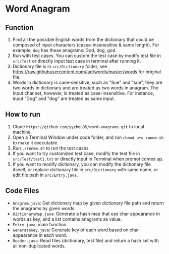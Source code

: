 # Word Anagram

## Function
1. Find all the possible English words from the dictionary that could be composed of input characters (casee-insenesitive & same length). For example, `dog` has these anagrams: God, dog, god.
2. Run with test cases. You can custom the test case by modify test file in `src/Test` or directly input test case in terminal after running it.
3. Dictionary file is in `src/Dictionary` folder, see https://raw.githubusercontent.com/lad/words/master/words for original file.
4. Words in dictionary is case-sensitive, such as "Sue" and "sue", they are two words in dictionary and are treated as two words in  anagram. The input char set, however, is treated as case-insensitive. For instance, input "Dog" and "dog" are treated as same input.

## How to run
1. Clone `https://github.com/yyzhou95/word-anagrams.git` to local machine.
2. Open a Terminal Window under code folder, and run `chmod u+x runme.sh` to make it executable.
3. Run `./runme.sh` to run the test cases.
4. If you want to try customized test case, modify the test file in `src/Test/test1.txt` or directly input in Terminal when promot comes up.
5. If you want to modify dictionary, you can modify the dictionary file itseelf, or replace dictionary file in `src/Dictionary` with same name, or edit file path in `src/Entry.java`.

## Code Files
- `Anagram.java`: Get dictionary map by given dictionary file path and return the anagrams by given words.
- `DictionaryMap.java`: Generate a hash map that use char appearance in words as key, and a list contains anagrams as value.
- `Entry.java`: main function. 
- `GenerateKey.java`: Generate key of each word based on char appearance in each word.
- `Reader.java`: Read files (dictionary, test file) and return a hash set with all non-duplicated words.
